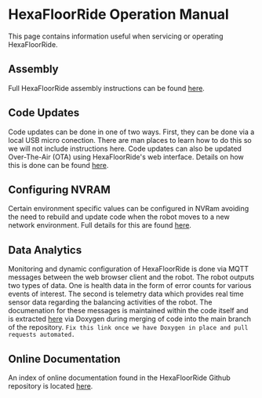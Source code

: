 # HexaFloorRide Operation Manual

This page contains information useful when servicing or operating HexaFloorRide.

## Assembly
Full HexaFloorRide assembly instructions can be found [here](HexaFloorRideAssembly.md).

## Code Updates

Code updates can be done in one of two ways. First, they can be done via a local USB micro conection. There are man places to learn how to do this so we will not include instructions here. Code updates can also be updated Over-The-Air (OTA) using HexaFloorRide's web interface. Details on how this is done can be found [here](/docs/hexaFloorRideWebInterface.md#ota-updater-screen).

## Configuring NVRAM

Certain environment specific values can be configured in NVRam avoiding the need to rebuild and update code when the robot moves to a new network environment. Full details for this are found [here](/docs/hexaFloorRideWebInterface.md#config-updater-screen).

## Data Analytics

Monitoring and dynamic configuration of HexaFloorRide is done via MQTT messages between the web browser client and the robot. The robot outputs two types of data. One is health data in the form of error counts for various events of interest. The second is telemetry data which provides real time sensor data regarding the balancing activities of the robot. The documenation for these messages is maintained within the code itself and is extracted [here]() via Doxygen during merging of code into the main branch of the repository. ```Fix this link once we have Doxygen in place and pull requests automated.```

## Online Documentation

An index of online documentation found in the HexaFloorRide Github repository is located [here](https://github.com/theAgingApprentice/hexaFloorRide#documentation).
